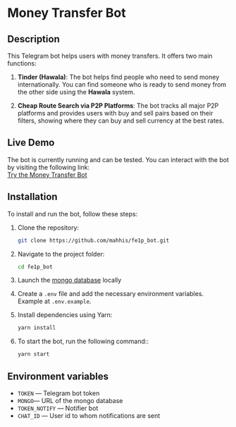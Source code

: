 # Money Transfer Bot

## Description

This Telegram bot helps users with money transfers. It offers two main functions:

1. **Tinder (Hawala)**: The bot helps find people who need to send money internationally. You can find someone who is ready to send money from the other side using the **Hawala** system.
   
2. **Cheap Route Search via P2P Platforms**: The bot tracks all major P2P platforms and provides users with buy and sell pairs based on their filters, showing where they can buy and sell currency at the best rates.

## Live Demo

The bot is currently running and can be tested. You can interact with the bot by visiting the following link:  
[Try the Money Transfer Bot](https://t.me/fe1p_bot)

## Installation

To install and run the bot, follow these steps:

1. Clone the repository:

    ```bash
    git clone https://github.com/mahhis/fe1p_bot.git
    ```

2. Navigate to the project folder:

    ```bash
    cd fe1p_bot
    ```

3. Launch the [mongo database](https://www.mongodb.com/) locally

4. Create a `.env` file and add the necessary environment variables. Example at `.env.example`.

5. Install dependencies using Yarn:

    ```bash
    yarn install
    ```
6. To start the bot, run the following command::

    ```bash
    yarn start
    ```    

## Environment variables

- `TOKEN` — Telegram bot token
- `MONGO`— URL of the mongo database
- `TOKEN_NOTIFY` — Notifier bot
- `CHAT_ID` — User id to whom notifications are sent





